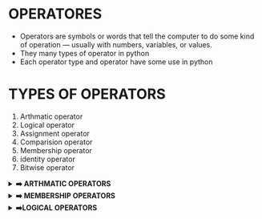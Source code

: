 # OPERATORES

- Operators are symbols or words that tell the computer to do some kind of operation — usually with numbers, variables, or values.
- They many types of operator in python
- Each operator type and operator have some use in python

# TYPES OF OPERATORS

1. Arthmatic operator
2. Logical operator
3. Assignment operator
4. Comparision operator
5. Membership operator
6. identity operator
7. Bitwise operator

<details>
<summary><strong>➡️ ARTHMATIC OPERATORS</strong></summary>

# ARTHMATIC OPERATORS

- This operator is well know for us
- It is a mathamatical operators 
- It perform the Addition,Subtraction,Multiplication,Division,Modulation we know very well
- Additional operator is the FloorDivision and Exponentiation
- FloorDivision 
   - It not return the . after value
   ```python
   print(154//3) #Output 51
   ```
- Exponention
   - it is like power of a number
   ```python
   print(2**2) #Output 4
   ```

|  OPERATOR        |      MEANING  |EXAMPLE      |
|------------------|---------------|-------------|
|
|  +        |Addition |2+2=4   |
|-|Subraction|10 - 2=8|
|*|Multiplication|5 * 2=10|
|/|Division|12%6=2|
|%|Modulation|12%6=0|
|//|FloorDivision|154//3 = 51|
|**|Exponention|2**2=4|
|--|------------|---|
</details>

<details>
<summary><strong>➡️ MEMBERSHIP OPERATORS</strong></summary>

#  MEMBERSHIP OPERATORS

- Membership operator is defined in two types
   - in
   - not in
- It return the boolean value

| OPERATOR |EXAMPLE|
|----------|-------|
|in|b=["a"] a in b|
|not in |a=["b"] b not in a|

</details>

<details>
<summary><strong>➡️LOGICAL OPERATORS</strong></summary>

| OPERATOR|EXAMPLE|
|---------|-------|
|and| 'A' and 'B' in "ABCD" -> True|
|or |'A' or 'B' in "ABCD" -> True|
|not|Reverse truth|